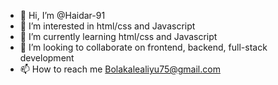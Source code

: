 - 👋 Hi, I’m @Haidar-91
- 👀 I’m interested in html/css and Javascript 
- 🌱 I’m currently learning html/css and Javascript 
- 💞️ I’m looking to collaborate on frontend, backend, full-stack development 
- 📫 How to reach me Bolakalealiyu75@gmail.com 

<!---
Haidar-91/Haidar-91 is a ✨ special ✨ repository because its `README.md` (this file) appears on your GitHub profile.
You can click the Preview link to take a look at your changes.
--->

